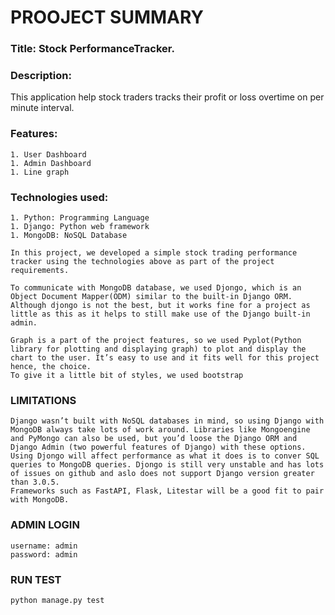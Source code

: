 # PROOJECT SUMMARY

### Title: Stock PerformanceTracker.

### Description:

This application help stock traders tracks their profit or loss overtime on per minute interval.

### Features:

```
1. User Dashboard
1. Admin Dashboard
1. Line graph
```

### Technologies used:

```
1. Python: Programming Language
1. Django: Python web framework
1. MongoDB: NoSQL Database
```

```
In this project, we developed a simple stock trading performance tracker using the technologies above as part of the project requirements.

To communicate with MongoDB database, we used Djongo, which is an Object Document Mapper(ODM) similar to the built-in Django ORM. Although djongo is not the best, but it works fine for a project as little as this as it helps to still make use of the Django built-in admin.

Graph is a part of the project features, so we used Pyplot(Python library for plotting and displaying graph) to plot and display the chart to the user. It’s easy to use and it fits well for this project hence, the choice.
To give it a little bit of styles, we used bootstrap
```

### LIMITATIONS

```
Django wasn’t built with NoSQL databases in mind, so using Django with MongoDB always take lots of work around. Libraries like Mongoengine and PyMongo can also be used, but you’d loose the Django ORM and Django Admin (two powerful features of Django) with these options. Using Djongo will affect performance as what it does is to conver SQL queries to MongoDB queries. Djongo is still very unstable and has lots of issues on github and aslo does not support Django version greater than 3.0.5.
Frameworks such as FastAPI, Flask, Litestar will be a good fit to pair with MongoDB.

```

### ADMIN LOGIN

```
username: admin
password: admin
```

### RUN TEST

```
python manage.py test
```
